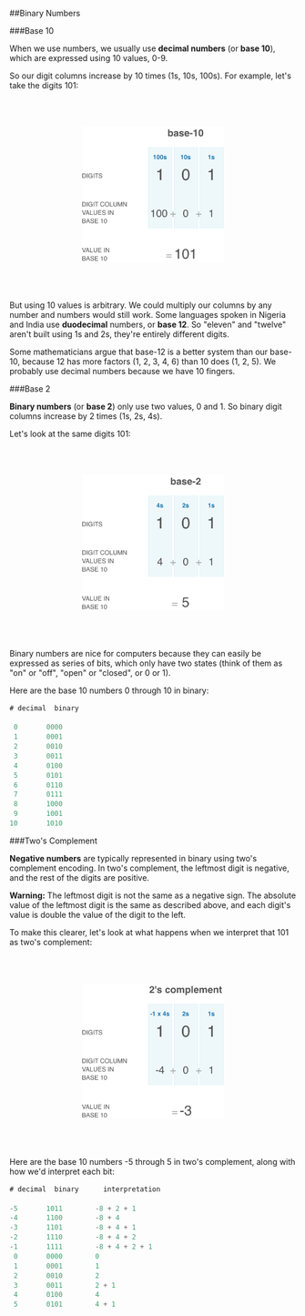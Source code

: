 
##Binary Numbers

###Base 10

When we use numbers, we usually use **decimal numbers** (or **base 10**), which
are expressed using 10 values, 0-9.

So our digit columns increase by 10 times (1s, 10s, 100s). For example, let's take
the digits 101:

<p align="center">
<img src="images/base10.png" width="250" style="padding: 50px 0;" />
</p>

But using 10 values is arbitrary. We could multiply our columns by any number and
numbers would still work. Some languages spoken in Nigeria and India use **duodecimal**
numbers, or **base 12**. So "eleven" and "twelve" aren't built using 1s and 2s,
they're entirely different digits.

Some mathematicians argue that base-12 is a better system than our base-10, because
12 has more factors (1, 2, 3, 4, 6) than 10 does (1, 2, 5). We probably use decimal
numbers because we have 10 fingers.

###Base 2

**Binary numbers** (or **base 2**) only use two values, 0 and 1. So binary digit
columns increase by 2 times (1s, 2s, 4s).

Let's look at the same digits 101:

<p align="center">
<img src="images/base2.png" width="250" style="padding: 50px 0;" />
</p>

Binary numbers are nice for computers because they can easily be expressed as series
of bits, which only have two states (think of them as "on" or "off", "open" or "closed",
or 0 or 1).

Here are the base 10 numbers 0 through 10 in binary:

```javascript
# decimal  binary

 0       0000
 1       0001
 2       0010
 3       0011
 4       0100
 5       0101
 6       0110
 7       0111
 8       1000
 9       1001
10       1010
```

###Two's Complement

**Negative numbers** are typically represented in binary using two's complement
encoding. In two's complement, the leftmost digit is negative, and the rest of
the digits are positive.

**Warning:** The leftmost digit is not the same as a negative sign. The absolute
value of the leftmost digit is the same as described above, and each digit's value
is double the value of the digit to the left.

To make this clearer, let's look at what happens when we interpret that 101 as
two's complement:

<p align="center">
<img src="images/2complement.png" width="250" style="padding: 50px 0;" />
</p>

Here are the base 10 numbers -5 through 5 in two's complement, along with how we'd
interpret each bit:

```javascript
# decimal  binary      interpretation

-5       1011        -8 + 2 + 1
-4       1100        -8 + 4
-3       1101        -8 + 4 + 1
-2       1110        -8 + 4 + 2
-1       1111        -8 + 4 + 2 + 1
 0       0000        0
 1       0001        1
 2       0010        2
 3       0011        2 + 1
 4       0100        4
 5       0101        4 + 1
```
